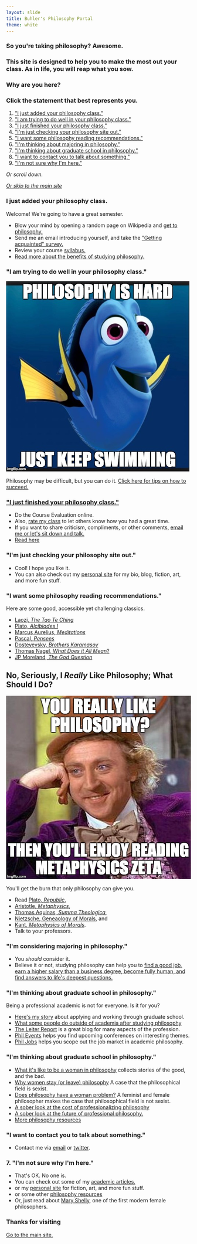 ```yaml
---
layout: slide
title: Buhler's Philosophy Portal
theme: white
--- 
```


<section><!--begin slideshow-->
<section data-background="/images/pythagoras-small.jpg" data-markdown>


### So you're taking philosophy? Awesome. 

</section><section data-markdown>

### This site is designed to help you to make the most out your class. As in life, you will reap what you sow.  

</section><section data-markdown>

### Why are you here? 

### Click the statement that best represents you. 

1. ["I just added your philosophy class."](http://www.keithbuhler.com/philosophyportal-slideshow#/0/3)
2. ["I am trying to do well in your philosophy class."](http://www.keithbuhler.com/philosophyportal-slideshow#/0/4)
3. ["I just finished your philosophy class."](http://www.keithbuhler.com/philosophyportal-slideshow#/0/5)
4. ["I'm just checking your philosophy site out."](http://www.keithbuhler.com/philosophyportal-slideshow#/0/6)
5. ["I want some philosophy reading recommendations."](http://www.keithbuhler.com/philosophyportal-slideshow#/0/7)
6. ["I'm thinking about majoring in philosophy."](http://www.keithbuhler.com/philosophyportal-slideshow#/0/9)
7. ["I'm thinking about graduate school in philosophy."](http://www.keithbuhler.com/philosophyportal-slideshow#/0/10)
8. ["I want to contact you to talk about something."](http://www.keithbuhler.com/philosophyportal-slideshow#/0/11)
7. ["I'm not sure why I'm here."](http://www.keithbuhler.com/philosophyportal-slideshow#/0/12)

*Or scroll down.* 

[*Or skip to the main site*](/philosophyportal)

</section><section data-markdown>

### I just added your philosophy class. 

Welcome! We're going to have a great semester.

- Blow your mind by opening a random page on Wikipedia and [get to philosophy.](/philosophyportal/wikipedia)
- Send me an email introducing yourself, and take the ["Getting acquainted" survey.](https://docs.google.com/forms/d/17A6-27pW2lrI4S6rEpV8GIh_OycvQHCc01fkyuoxPYw/viewform?usp=send_form)
- Review your course [syllabus.](/syllabi)
- [Read more about the benefits of studying philosophy.](http://www.whystudyphilosophy.com) 


</section><section data-markdown>

### "I am trying to do well in your philosophy class."

![Dory](/images/dory.jpg)

Philosophy may be difficult, but you can do it. [Click here for tips on how to succeed.](/philosophyportal/philosophy-class)


</section><section data-markdown>

### ["I just finished your philosophy class."](/philosophy-6-next)

- Do the Course Evaluation online.
- Also, [rate my class](http://www.ratemyprofessors.com/search.jsp?query=keith+buhler) to let others know how you had a great time.
- If you want to share criticism, compliments, or other comments, [email me or let's sit down and talk.](emailto:keith.buhler@uky.edu)
- [Read here](/philosophy-6-next)

</section><section data-markdown>

### "I'm just checking your philosophy site out."

- Cool! I hope you like it. 
- You can also check out my [personal site](/fun) for my bio, blog, fiction, art, and more fun stuff.

</section><section data-markdown>

### "I want some philosophy reading recommendations."

Here are some good, accessible yet challenging classics. 

* [Laozi, *The Tao Te Ching*](http://www.sacred-texts.com/tao/taote.htm)
* [Plato, *Alcibiades I*](http://www.perseus.tufts.edu/hopper/text?doc=Perseus:text:1999.01.0168)
* [Marcus Aurelius, *Meditations*](http://classics.mit.edu/Antoninus/meditations.1.one.html)
* [Pascal, *Pensees*](http://www.ccel.org/ccel/pascal/pensees.ii.html)
* [Dosteyevsky, *Brothers Karamasov*](http://www.gutenberg.org/files/28054/28054-h/28054-h.html)
* [Thomas Nagel, *What Does it All Mean*?](http://sjmse-library.sch.ng/E-Books%20Phil/WHAT%20DOES%20IT%20ALL%20MEAN_.pdf)
* [JP Moreland, *The God Question*](https://books.google.com/books?id=o7dGOrvdojUC&pg=PA4&lpg=PA4&dq=the+god+question+moreland&source=bl&ots=wraAQEf13U&sig=U3Ci1yLS92sc7YoM1gCWIgNVKTA&hl=en&sa=X&ved=0ahUKEwj-k_X1jP_JAhVGy2MKHU6bBiMQ6AEISzAG#v=onepage&q=the%20god%20question%20moreland&f=false)

</section><section data-markdown>

## No, Seriously, I *Really* Like Philosophy; What Should I Do?

<a target="_blank" href="http://www.perseus.tufts.edu/hopper/text?doc=Perseus%3Atext%3A1999.01.0052%3Abook%3D7%3Asection%3D1028a"><img src="/images/wonka-metaphysics.jpeg" alt="condescending wonka philosopher"></a>

You'll get the burn that only philosophy can give you.

* Read [Plato, *Republic*](http://www.perseus.tufts.edu/hopper/text?doc=Perseus:text:1999.01.0168), 
* [Aristotle, *Metaphysics*](http://www.perseus.tufts.edu/hopper/text?doc=Perseus%3Atext%3A1999.01.0052), 
* [Thomas Aquinas, *Summa Theologica*](http://www.newadvent.org/summa/), 
* [Nietzsche, Geneaology of Morals](http://www.inp.uw.edu.pl/mdsie/Political_Thought/GeneologyofMorals.pdf), and 
* [Kant, *Metaphysics of Morals*](http://www.earlymoderntexts.com/assets/pdfs/kant1785.pdf).
* Talk to your professors. 

</section><section data-markdown>

### "I'm considering majoring in philosophy."

- You *should* consider it.
- Believe it or not, studying philosophy can help you to [find a good job, earn a higher salary than a business degree, become fully human, and find answers to life's deepest questions.](/philosophyportal/philosophy-3-major)




</section><section data-markdown>

### "I'm thinking about graduate school in philosophy."

Being a professional academic is not for everyone. Is it for you? 
* [Here's my story](/phd-how-to) about applying and working through graduate school.
* [What some people do outside of academia after studying philosophy](https://freerangephilosophers.com/)
* [The Leiter Report](http://leiterreports.typepad.com/) is a great blog for many aspects of the profession.
* [Phil Events](http://philevents.org/) helps you find upcoming conferences on interesting themes.
* [Phil Jobs](http://philjobs.org/) helps you scope out the job market in academic philosophy.

</section><section data-markdown>


###  "I'm thinking about graduate school in philosophy."

* [What it's like to be a woman in philosophy](https://beingawomaninphilosophy.wordpress.com/) collects stories of the good, and the bad. 
* [Why women stay (or leave) philosophy](http://quod.lib.umich.edu/p/phimp/3521354.0016.006/1) A case that the philosophical field is sexist.
* [Does philosophy have a woman problem?](http://heterodoxacademy.org/2016/07/22/does-philosophy-have-a-woman-problem/) A feminist and female philosopher makes the case that philosophical field is not sexist. 
* [A sober look at the cost of professionalizing philosophy](http://opinionator.blogs.nytimes.com/2016/01/11/when-philosophy-lost-its-way/)
* [A sober look at the future of professional philosophy.](http://chronicle.com/blogs/conversation/2014/07/16/wanted-a-future-for-philosophy/)
* [More philosophy resources](/philosophy-resources)



</section><section data-markdown>

### "I want to contact you to talk about something."

  - Contact me via [email](keith.buhler@uky.edu) or [twitter](https://twitter.com/Keith_Buhler). 

</section><section data-markdown>

### 7. "I'm not sure why I'm here."

- That's OK. No one is. 
- You can check out some of my [academic articles.](https://uky.academia.edu/KeithBuhler)
- or my [personal site](/fun) for fiction, art, and more fun stuff.
- or some other [philosophy resources](/philosophyportal/philosophy-resources)
- Or, just read about [Mary Shelly](https://en.wikipedia.org/wiki/Mary_Wollstonecraft), one of the first modern female philosophers.


</section><section data-markdown>

# Thanks for visiting

[Go to the main site.](/philosophyportal)

</section><!---end slideshow-->
